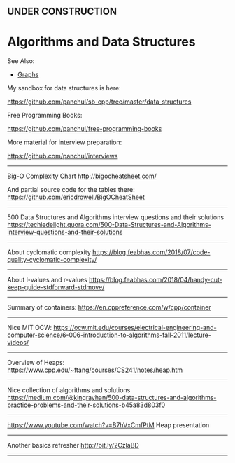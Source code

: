 

## UNDER CONSTRUCTION

# Algorithms and Data Structures

See Also:
- [Graphs](Graphs.md)


My sandbox for data structures is here:

https://github.com/panchul/sb_cpp/tree/master/data_structures

Free Programming Books:

https://github.com/panchul/free-programming-books

More material for interview preparation:

https://github.com/panchul/interviews


---

Big-O Complexity Chart
http://bigocheatsheet.com/

And partial source code for the tables there:
https://github.com/ericdrowell/BigOCheatSheet

---

500 Data Structures and Algorithms interview questions and their solutions
https://techiedelight.quora.com/500-Data-Structures-and-Algorithms-interview-questions-and-their-solutions

---

About cyclomatic complexity
https://blog.feabhas.com/2018/07/code-quality-cyclomatic-complexity/

---

About l-values and r-values
https://blog.feabhas.com/2018/04/handy-cut-keep-guide-stdforward-stdmove/

---

Summary of containers:
https://en.cppreference.com/w/cpp/container

---

Nice MIT OCW:
https://ocw.mit.edu/courses/electrical-engineering-and-computer-science/6-006-introduction-to-algorithms-fall-2011/lecture-videos/

---

Overview of Heaps: 
https://www.cpp.edu/~ftang/courses/CS241/notes/heap.htm

---

Nice collection of algorithms and solutions
https://medium.com/@kingrayhan/500-data-structures-and-algorithms-practice-problems-and-their-solutions-b45a83d803f0

---

https://www.youtube.com/watch?v=B7hVxCmfPtM Heap presentation

---

Another basics refresher 
http://bit.ly/2CzlaBD

---